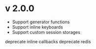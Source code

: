 # v 2.0.0

- Support generator functions
- Support inline keyboards
- Support custom session storages

deprecate inline callbacks
deprecate redis
